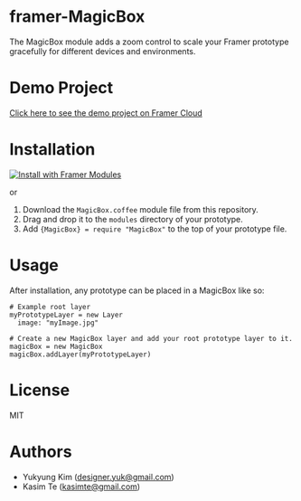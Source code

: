 # framer-MagicBox

The MagicBox module adds a zoom control to scale your Framer prototype gracefully for different devices and environments.

# Demo Project

[Click here to see the demo project on Framer Cloud](https://framer.cloud/PQVYx)

# Installation

[![Install with Framer Modules](https://www.framermodules.com/assets/badge.png)](https://open.framermodules.com/ModuleBox)

or 

1. Download the `MagicBox.coffee` module file from this repository.
2. Drag and drop it to the `modules` directory of your prototype.
3. Add `{MagicBox} = require "MagicBox"` to the top of your prototype file.

# Usage

After installation, any prototype can be placed in a MagicBox like so:

```
# Example root layer
myPrototypeLayer = new Layer
  image: "myImage.jpg"

# Create a new MagicBox layer and add your root prototype layer to it.
magicBox = new MagicBox
magicBox.addLayer(myPrototypeLayer)
```

# License

MIT

# Authors

* Yukyung Kim ([designer.yuk@gmail.com](designer.yuk@gmail.com))
* Kasim Te ([kasimte@gmail.com](kasimte@gmail.com))




